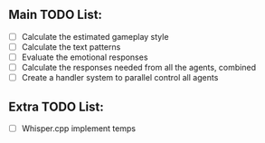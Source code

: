 ## Main TODO List:
- [ ] Calculate the estimated gameplay style
- [ ] Calculate the text patterns
- [ ] Evaluate the emotional responses
- [ ] Calculate the responses needed from all the agents, combined
- [ ] Create a handler system to parallel control all agents

## Extra TODO List:
- [ ] Whisper.cpp implement temps
